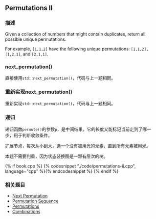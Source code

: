 ## Permutations II


### 描述

Given a collection of numbers that might contain duplicates, return all possible unique permutations.

For example,
`[1,1,2]` have the following unique permutations:
`[1,1,2], [1,2,1]`, and `[2,1,1]`.


### next_permutation()

直接使用`std::next_permutation()`，代码与上一题相同。


### 重新实现next_permutation()

重新实现`std::next_permutation()`，代码与上一题相同。


### 递归

递归函数`permute()`的参数`p`，是中间结果，它的长度又能标记当前走到了哪一步，用于判断收敛条件。

扩展节点，每次从小到大，选一个没有被用光的元素，直到所有元素被用光。

本题不需要判重，因为状态装换图是一颗有层次的树。

{% if book.cpp %}
  {% codesnippet "./code/permutations-ii.cpp", language="cpp" %}{% endcodesnippet %}
{% endif %}


### 相关题目

* [Next Permutation](next-permutation.md)
* [Permutation Sequence](permutation-sequence.md)
* [Permutations](permutations.md)
* [Combinations](combinations.md)
